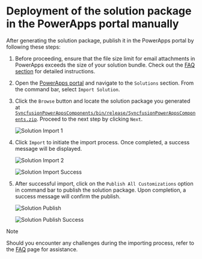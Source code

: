 # Deployment of the solution package in the PowerApps portal manually

After generating the solution package, publish it in the PowerApps portal by following these steps:

1. Before proceeding, ensure that the file size limit for email attachments in PowerApps exceeds the size of your solution bundle. Check out the [FAQ section](./faq.md#how-to-set-file-size-limit-for-email-attachments-in-powerapps) for detailed instructions.

2. Open the [PowerApps portal](https://make.powerapps.com/) and navigate to the `Solutions` section. From the command bar, select `Import Solution`.

3. Click the `Browse` button and locate the solution package you generated at [`SyncfusionPowerAppsComponents/bin/release/SyncfusionPowerAppsComponents.zip`](../../SyncfusionPowerAppsComponents/bin/release/SyncfusionPowerAppsComponents.zip). Proceed to the next step by clicking `Next`.

    ![Solution Import 1](../images/common/PB-SolutionImport1.png)

4. Click `Import` to initiate the import process. Once completed, a success message will be displayed.

    ![Solution Import 2](../images/common/PB-SolutionImport2.png)

    ![Solution Import Success](../images/common/PB-SolutionImportSuccess.png)

5. After successful import, click on the `Publish All Customizations` option in command bar to publish the solution package. Upon completion, a success message will confirm the publish.

    ![Solution Publish](../images/common/PB-SolutionPublish.png)

    ![Solution Publish Success](../images/common/PB-SolutionPublishSuccess.png)

> [!NOTE]
> Should you encounter any challenges during the importing process, refer to the [FAQ](../common/faq.md) page for assistance.
